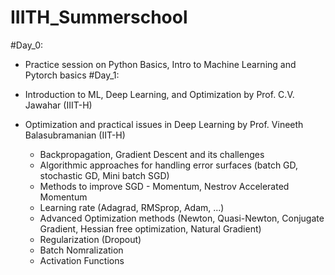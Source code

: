 # IIITH_Summerschool
#Day_0:
 
 - Practice session on Python Basics, Intro to Machine Learning and Pytorch basics
#Day_1:

-  Introduction to ML, Deep Learning, and Optimization by Prof. C.V. Jawahar (IIIT-H)
-  Optimization and practical issues in Deep Learning by Prof. Vineeth Balasubramanian (IIT-H)
	- Backpropagation, Gradient Descent and its challenges
	- Algorithmic approaches for handling error surfaces (batch GD, stochastic GD, Mini batch SGD)
	- Methods to improve SGD - Momentum, Nestrov Accelerated Momentum
	- Learning rate (Adagrad, RMSprop, Adam, ...)
	- Advanced Optimization  methods (Newton, Quasi-Newton, Conjugate Gradient, Hessian free optimization, Natural Gradient)
	- Regularization (Dropout)
	- Batch  Nomralization
	- Activation  Functions
